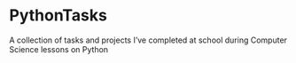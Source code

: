 # PythonTasks
A collection of tasks and projects I’ve completed at school during Computer Science lessons on Python
